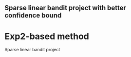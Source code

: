 ## Sparse linear bandit project with better confidence bound
# Exp2-based method
Sparse linear bandit project
